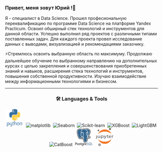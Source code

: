### Привет, меня зовут Юрий !👋 

Я - специалист в Data Science. Прошел професиональную переквалификацию по программе Data Science на платформе Yandex Practicum. Освоил обширный стек технологий и инструментов для данной области. Успешно выполнил ряд проектов с различными типами поставленных задач. Для каждого проекта провел исследование данных с выводами, визуализацией и рекомендациями заказчику.

 ⚡Стремлюсь освоить выбранную область по максимуму. Продолжаю дальнейшее обучение по выбранному направлению на дополнительных курсах с целью закрепления и совершенствования приобретенных знаний и навыков, расширения стека технологий и инструментов, повышения собственной продуктивности. Изучаю взаимодействие между информационными технологиями и бизнесом. 

---
### <div align="center"> :hammer_and_wrench: Languages & Tools
</div>

<div align="center">
  <img src="https://github.com/devicons/devicon/blob/master/icons/python/python-original-wordmark.svg" title="Python" alt="Python" width="60" height="60"/>&nbsp;
  <img src="https://upload.wikimedia.org/wikipedia/commons/0/01/Created_with_Matplotlib-logo.svg" title="matplotlib" alt="matplotlib" width="60" height="60"/>&nbsp;
  <img src="https://seaborn.pydata.org/_images/logo-tall-lightbg.svg" title="Seaborn" alt="Seaborn" width="60" height="60"/>&nbsp;
  <img src="https://upload.wikimedia.org/wikipedia/commons/0/05/Scikit_learn_logo_small.svg" title="Scikit-learn" alt="Scikit-learn" width="60" height="60"/>&nbsp;
  <img src="https://xgboost.ai/images/logo/xgboost-logo.png" title="XGBoost" alt="XGBoost" width="100" height="40"/>&nbsp;
  <img src="https://lightgbm.readthedocs.io/en/v3.3.2/_images/LightGBM_logo_black_text.svg" title="LightGBM" alt="LightGBM" width="80" height="40"/>&nbsp;
  <img src="https://upload.wikimedia.org/wikipedia/commons/c/cc/CatBoostLogo.png" title="CatBoost" alt="CatBoost" width="60" height="60"/>&nbsp;
  <img src="https://github.com/devicons/devicon/blob/master/icons/postgresql/postgresql-original-wordmark.svg" title="PostgreSQL" alt="PostgreSQL" width="60" height="60"/>&nbsp;
  <img src="https://github.com/devicons/devicon/blob/master/icons/jupyter/jupyter-original-wordmark.svg" title="Jupyter" alt="Jupyter" width="60" height="60"/>
</div>

